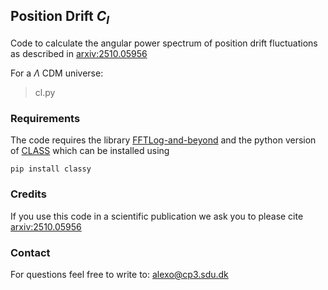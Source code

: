 ## Position Drift $C_l$

Code to calculate the angular power spectrum of position drift fluctuations as described in [arxiv:2510.05956](https://arxiv.org/abs/2510.05956)

For a $\Lambda$ CDM universe:

> cl.py

### Requirements

The code requires the library [FFTLog-and-beyond](https://github.com/xfangcosmo/FFTLog-and-beyond)
and the python version of [CLASS](http://class-code.net/) which can be installed using

	pip install classy

### Credits 

If you use this code in a scientific publication we ask you to please cite [arxiv:2510.05956](https://arxiv.org/abs/2510.05956)

### Contact

For questions feel free to write to: alexo@cp3.sdu.dk
 
  

